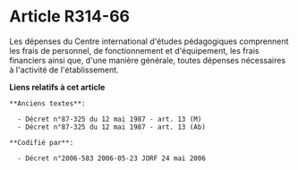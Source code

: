 # Article R314-66

Les dépenses du Centre international d'études pédagogiques comprennent les frais de personnel, de fonctionnement et
d'équipement, les frais financiers ainsi que, d'une manière générale, toutes dépenses nécessaires à l'activité de
l'établissement.

**Liens relatifs à cet article**

	**Anciens textes**:

	  - Décret n°87-325 du 12 mai 1987 - art. 13 (M)
	  - Décret n°87-325 du 12 mai 1987 - art. 13 (Ab)

	**Codifié par**:

	  - Décret n°2006-583 2006-05-23 JORF 24 mai 2006
